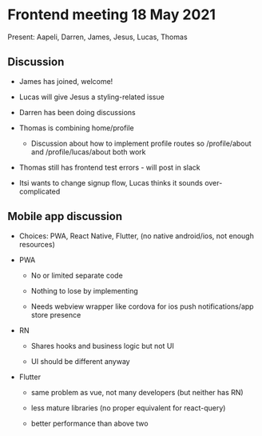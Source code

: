 # Frontend meeting 18 May 2021

Present: Aapeli, Darren, James, Jesus, Lucas, Thomas

## Discussion

- James has joined, welcome!

- Lucas will give Jesus a styling-related issue

- Darren has been doing discussions

- Thomas is combining home/profile

  - Discussion about how to implement profile routes so /profile/about and /profile/lucas/about both work

- Thomas still has frontend test errors - will post in slack

- Itsi wants to change signup flow, Lucas thinks it sounds over-complicated

## Mobile app discussion
- Choices: PWA, React Native, Flutter, (no native android/ios, not enough resources)

- PWA

  - No or limited separate code
  
  - Nothing to lose by implementing
  
  - Needs webview wrapper like cordova for ios push notifications/app store presence

- RN

  - Shares hooks and business logic but not UI
  
  - UI should be different anyway

- Flutter

  - same problem as vue, not many developers (but neither has RN)
  
  - less mature libraries (no proper equivalent for react-query)
  
  - better performance than above two
